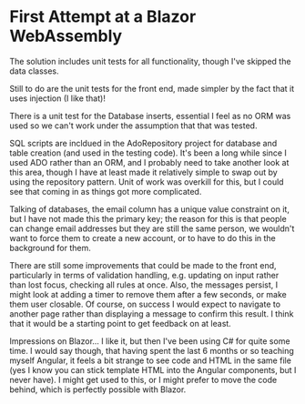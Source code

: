 # First Attempt at a Blazor WebAssembly 

The solution includes unit tests for all functionality, though I've skipped the data classes.

Still to do are the unit tests for the front end, made simpler by the fact that it uses injection (I like that)!

There is a unit test for the Database inserts, essential I feel as no ORM was used so we can't work under the assumption that that was tested.

SQL scripts are incldued in the AdoRepository project for database and table creation (and used in the testing code). It's been a long while since I used ADO rather than an ORM, and I probably need to take another look at this area, though I have at least made it relatively simple to swap out by using the repository pattern. Unit of work was overkill for this, but I could see that coming in as things got more complicated.

Talking of databases, the email column has a unique value constraint on it, but I have not made this the primary key; the reason for this is that people can change email addresses but they are still the same person, we wouldn't want to force them to create a new account, or to have to do this in the background for them.

There are still some improvements that could be made to the front end, particularly in terms of validation handling, e.g. updating on input rather than lost focus, checking all rules at once. Also, the messages persist, I might look at adding a timer to remove them after a few seconds, or make them user closable. Of course, on success I would expect to navigate to another page rather than displaying a message to confirm this result. I think that it would be a starting point to get feedback on at least.

Impressions on Blazor... I like it, but then I've been using C# for quite some time. I would say though, that having spent the last 6 months or so teaching myself Angular, it feels a bit strange to see code and HTML in the same file (yes I know you can stick template HTML into the Angular components, but I never have). I might get used to this, or I might prefer to move the code behind, which is perfectly possible with Blazor.
